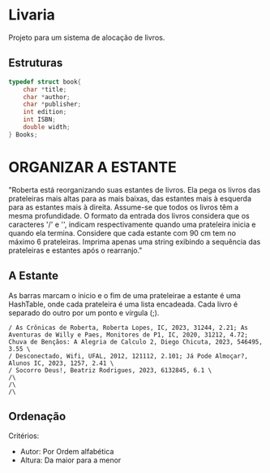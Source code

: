 # Livaria
Projeto para um sistema de alocação de livros.

## Estruturas
```c
typedef struct book{
    char *title;
    char *author;
    char *publisher;
    int edition;
    int ISBN;
    double width;
} Books;
```

# ORGANIZAR A ESTANTE
"Roberta está reorganizando suas estantes de livros. Ela pega os livros das prateleiras mais altas para as mais baixas, das estantes mais à esquerda para as estantes mais à direita. Assume-se que todos os livros têm a mesma profundidade. O formato da entrada dos livros considera que os caracteres '/' e '\', indicam respectivamente quando uma prateleira inicia e quando ela termina. Considere que cada estante com 90 cm tem no máximo 6 prateleiras. Imprima apenas uma string exibindo a sequência das prateleiras e estantes após o rearranjo."


## A Estante
As barras marcam o inicio e o fim de uma prateleirae a estante é uma HashTable, onde cada prateleira é uma lista encadeada. Cada livro é separado do outro por um ponto e vírgula (;).

    / As Crônicas de Roberta, Roberta Lopes, IC, 2023, 31244, 2.21; As Aventuras de Willy e Paes, Monitores de P1, IC, 2020, 31212, 4.72; Chuva de Bençãos: A Alegria de Calculo 2, Diego Chicuta, 2023, 546495, 3.55 \
    / Desconectado, Wifi, UFAL, 2012, 121112, 2.101; Já Pode Almoçar?, Alunos IC, 2023, 1257, 2.41 \
    / Socorro Deus!, Beatriz Rodrigues, 2023, 6132845, 6.1 \
    /\
    /\
    /\

## Ordenação
Critérios: 
 - Autor: Por Ordem alfabética
 - Altura: Da maior para a menor
